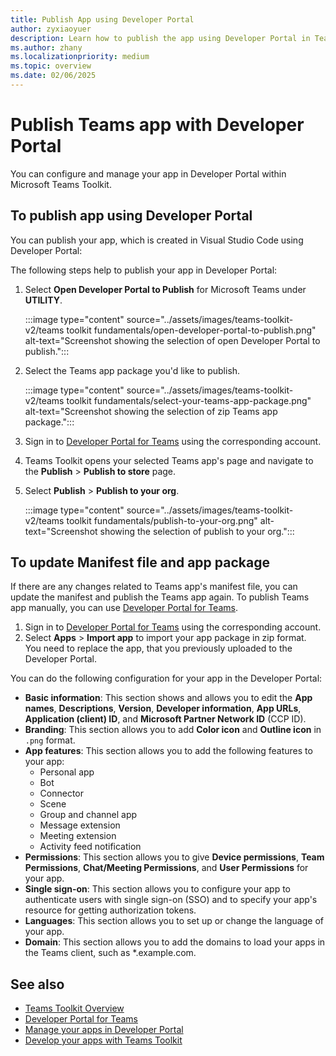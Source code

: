 ```yaml
---
title: Publish App using Developer Portal
author: zyxiaoyuer
description: Learn how to publish the app using Developer Portal in Teams Toolkit from Visual Studio Code, update app manifest, and publish manually.
ms.author: zhany
ms.localizationpriority: medium
ms.topic: overview
ms.date: 02/06/2025
---
```


# Publish Teams app with Developer Portal

You can configure and manage your app in Developer Portal within Microsoft Teams Toolkit.

## To publish app using Developer Portal

You can publish your app, which is created in Visual Studio Code using Developer Portal:

The following steps help to publish your app in Developer Portal:

1. Select **Open Developer Portal to Publish** for Microsoft Teams under **UTILITY**.

   :::image type="content" source="../assets/images/teams-toolkit-v2/teams toolkit fundamentals/open-developer-portal-to-publish.png" alt-text="Screenshot showing the selection of open Developer Portal to publish.":::

1. Select the Teams app package you'd like to publish.

   :::image type="content" source="../assets/images/teams-toolkit-v2/teams toolkit fundamentals/select-your-teams-app-package.png" alt-text="Screenshot showing the selection of zip Teams app package.":::

1. Sign in to [Developer Portal for Teams](https://dev.teams.microsoft.com/home) using the corresponding account.
1. Teams Toolkit opens your selected Teams app's page and navigate to the **Publish** > **Publish to store** page.
1. Select **Publish** > **Publish to your org**.

   :::image type="content" source="../assets/images/teams-toolkit-v2/teams toolkit fundamentals/publish-to-your-org.png" alt-text="Screenshot showing the selection of publish to your org.":::

## To update Manifest file and app package

If there are any changes related to Teams app's manifest file, you can update the manifest and publish the Teams app again. To publish Teams app manually, you can use [Developer Portal for Teams](https://dev.teams.microsoft.com/home).

1. Sign in to [Developer Portal for Teams](https://dev.teams.microsoft.com) using the corresponding account.
1. Select **Apps** > **Import app** to import your app package in zip format.<br>
   You need to replace the app, that you previously uploaded to the Developer Portal.

You can do the following configuration for your app in the Developer Portal:

* **Basic information**: This section shows and allows you to edit the **App names**, **Descriptions**, **Version**, **Developer information**, **App URLs**, **Application (client) ID**, and **Microsoft Partner Network ID** (CCP ID).
* **Branding**: This section allows you to add **Color icon** and **Outline icon** in `.png` format.
* **App features**: This section allows you to add the following features to your app:
  * Personal app
  * Bot
  * Connector
  * Scene
  * Group and channel app
  * Message extension
  * Meeting extension
  * Activity feed notification
* **Permissions**: This section allows you to give **Device permissions**, **Team Permissions**, **Chat/Meeting Permissions**, and **User Permissions** for your app.
* **Single sign-on**: This section allows you to configure your app to authenticate users with single sign-on (SSO) and to specify your app's resource for getting authorization tokens.
* **Languages**: This section allows you to set up or change the language of your app.
* **Domain**: This section allows you to add the domains to load your apps in the Teams client, such as *.example.com.

## See also

* [Teams Toolkit Overview](agents-toolkit-fundamentals.md)
* [Developer Portal for Teams](../concepts/build-and-test/teams-developer-portal.md)
* [Manage your apps in Developer Portal](../concepts/build-and-test/manage-your-apps-in-developer-portal.md)
* [Develop your apps with Teams Toolkit](../concepts/build-and-test/develop-your-apps-with-teams-toolkit.md)
